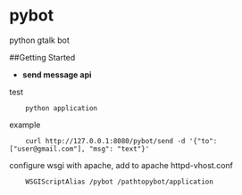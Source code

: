 pybot
=====

python gtalk bot

##Getting Started
* **send message api**

test

        python application

example

        curl http://127.0.0.1:8080/pybot/send -d '{"to": ["user@gmail.com"], "msg": "text"}'

configure wsgi with apache, add to apache httpd-vhost.conf

        WSGIScriptAlias /pybot /pathtopybot/application

